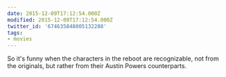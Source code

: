 ```yaml
---
date: 2015-12-09T17:12:54.000Z
modified: 2015-12-09T17:12:54.000Z
twitter_id: '674635848005132288'
tags:
- movies
---
```


  So it's funny when the characters in the reboot are recognizable, not from the originals, but rather from their Austin Powers counterparts.
